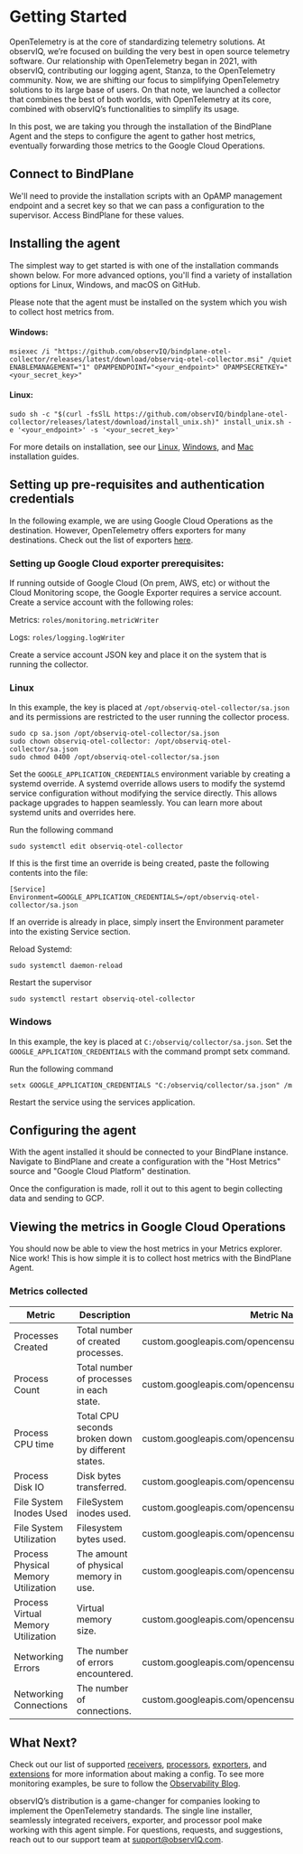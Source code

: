 # Getting Started

OpenTelemetry is at the core of standardizing telemetry solutions. At observIQ, we’re focused on building the very best in open source telemetry software. Our relationship with OpenTelemetry began in 2021, with observIQ, contributing our logging agent, Stanza, to the OpenTelemetry community. Now, we are shifting our focus to simplifying OpenTelemetry solutions to its large base of users. On that note, we launched a collector that combines the best of both worlds, with OpenTelemetry at its core, combined with observIQ’s functionalities to simplify its usage.

In this post, we are taking you through the installation of the BindPlane Agent and the steps to configure the agent to gather host metrics, eventually forwarding those metrics to the Google Cloud Operations.

## Connect to BindPlane

We'll need to provide the installation scripts with an OpAMP management endpoint and a secret key so that we can pass a configuration to the supervisor. Access BindPlane for these values.

## Installing the agent

The simplest way to get started is with one of the installation commands shown below. For more advanced options, you'll find a variety of installation options for Linux, Windows, and macOS on GitHub.

Please note that the agent must be installed on the system which you wish to collect host metrics from.

#### Windows:

```pwsh
msiexec /i "https://github.com/observIQ/bindplane-otel-collector/releases/latest/download/observiq-otel-collector.msi" /quiet ENABLEMANAGEMENT="1" OPAMPENDPOINT="<your_endpoint>" OPAMPSECRETKEY="<your_secret_key>"
```

#### Linux:

```shell
sudo sh -c "$(curl -fsSlL https://github.com/observIQ/bindplane-otel-collector/releases/latest/download/install_unix.sh)" install_unix.sh -e '<your_endpoint>' -s '<your_secret_key>'
```

For more details on installation, see our [Linux](/docs/installation-linux.md), [Windows](/docs/installation-windows.md), and [Mac](/docs/installation-mac.md) installation guides.

## Setting up pre-requisites and authentication credentials

In the following example, we are using Google Cloud Operations as the destination. However, OpenTelemetry offers exporters for many destinations. Check out the list of exporters [here](/docs/exporters.md).

### Setting up Google Cloud exporter prerequisites:

If running outside of Google Cloud (On prem, AWS, etc) or without the Cloud Monitoring scope, the Google Exporter requires a service account.
Create a service account with the following roles:

Metrics: `roles/monitoring.metricWriter`

Logs: `roles/logging.logWriter`

Create a service account JSON key and place it on the system that is running the collector.

### Linux

In this example, the key is placed at `/opt/observiq-otel-collector/sa.json` and its permissions are restricted to the user running the collector process.

```shell
sudo cp sa.json /opt/observiq-otel-collector/sa.json
sudo chown observiq-otel-collector: /opt/observiq-otel-collector/sa.json
sudo chmod 0400 /opt/observiq-otel-collector/sa.json
```

Set the `GOOGLE_APPLICATION_CREDENTIALS` environment variable by creating a systemd override. A systemd override allows users to modify the systemd service configuration without modifying the service directly. This allows package upgrades to happen seamlessly. You can learn more about systemd units and overrides here.

Run the following command

```shell
sudo systemctl edit observiq-otel-collector
```

If this is the first time an override is being created, paste the following contents into the file:

```
[Service]
Environment=GOOGLE_APPLICATION_CREDENTIALS=/opt/observiq-otel-collector/sa.json
```

If an override is already in place, simply insert the Environment parameter into the existing Service section.

Reload Systemd:

```shell
sudo systemctl daemon-reload
```

Restart the supervisor

```shell
sudo systemctl restart observiq-otel-collector
```

### Windows

In this example, the key is placed at `C:/observiq/collector/sa.json`.
Set the `GOOGLE_APPLICATION_CREDENTIALS` with the command prompt setx command.

Run the following command

```batch
setx GOOGLE_APPLICATION_CREDENTIALS "C:/observiq/collector/sa.json" /m
```

Restart the service using the services application.

## Configuring the agent

With the agent installed it should be connected to your BindPlane instance. Navigate to BindPlane and create a configuration with the "Host Metrics" source and "Google Cloud Platform" destination.

Once the configuration is made, roll it out to this agent to begin collecting data and sending to GCP.

## Viewing the metrics in Google Cloud Operations

You should now be able to view the host metrics in your Metrics explorer. Nice work! This is how simple it is to collect host metrics with the BindPlane Agent.

### Metrics collected

| Metric                              | Description                                        | Metric Namespace                                                |
| ----------------------------------- | -------------------------------------------------- | --------------------------------------------------------------- |
| Processes Created                   | Total number of created processes.                 | custom.googleapis.com/opencensus/system.processes.created       |
| Process Count                       | Total number of processes in each state.           | custom.googleapis.com/opencensus/system.processes.count         |
| Process CPU time                    | Total CPU seconds broken down by different states. | custom.googleapis.com/opencensus/process.cpu.time               |
| Process Disk IO                     | Disk bytes transferred.                            | custom.googleapis.com/opencensus/process.disk.io                |
| File System Inodes Used             | FileSystem inodes used.                            | custom.googleapis.com/opencensus/system.filesystem.inodes.usage |
| File System Utilization             | Filesystem bytes used.                             | custom.googleapis.com/opencensus/system.filesystem.usage        |
| Process Physical Memory Utilization | The amount of physical memory in use.              | custom.googleapis.com/opencensus/process.memory.physical_usage  |
| Process Virtual Memory Utilization  | Virtual memory size.                               | custom.googleapis.com/opencensus/process.memory.virtual_usage   |
| Networking Errors                   | The number of errors encountered.                  | custom.googleapis.com/opencensus/system.network.errors          |
| Networking Connections              | The number of connections.                         | custom.googleapis.com/opencensus/system.network.connections     |

## What Next?

Check out our list of supported [receivers](), [processors](), [exporters](), and [extensions]() for more information about making a config. To see more monitoring examples, be sure to follow the [Observability Blog](https://observiq.com/blog/).

observIQ’s distribution is a game-changer for companies looking to implement the OpenTelemetry standards. The single line installer, seamlessly integrated receivers, exporter, and processor pool make working with this agent simple. For questions, requests, and suggestions, reach out to our support team at support@observIQ.com.
